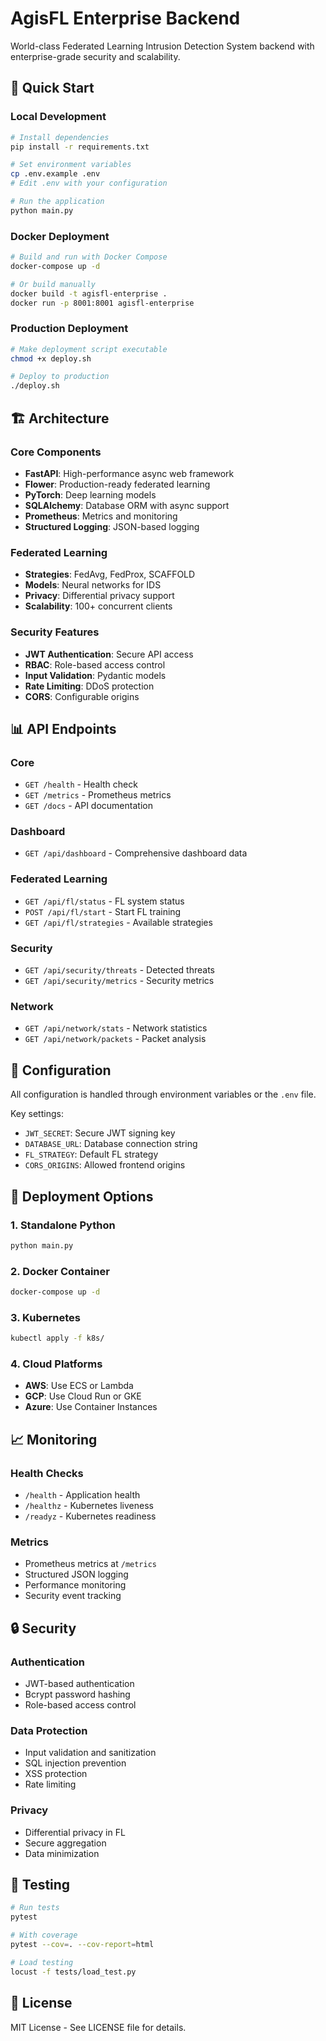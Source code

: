 # AgisFL Enterprise Backend

World-class Federated Learning Intrusion Detection System backend with enterprise-grade security and scalability.

## 🚀 Quick Start

### Local Development
```bash
# Install dependencies
pip install -r requirements.txt

# Set environment variables
cp .env.example .env
# Edit .env with your configuration

# Run the application
python main.py
```

### Docker Deployment
```bash
# Build and run with Docker Compose
docker-compose up -d

# Or build manually
docker build -t agisfl-enterprise .
docker run -p 8001:8001 agisfl-enterprise
```

### Production Deployment
```bash
# Make deployment script executable
chmod +x deploy.sh

# Deploy to production
./deploy.sh
```

## 🏗️ Architecture

### Core Components
- **FastAPI**: High-performance async web framework
- **Flower**: Production-ready federated learning
- **PyTorch**: Deep learning models
- **SQLAlchemy**: Database ORM with async support
- **Prometheus**: Metrics and monitoring
- **Structured Logging**: JSON-based logging

### Federated Learning
- **Strategies**: FedAvg, FedProx, SCAFFOLD
- **Models**: Neural networks for IDS
- **Privacy**: Differential privacy support
- **Scalability**: 100+ concurrent clients

### Security Features
- **JWT Authentication**: Secure API access
- **RBAC**: Role-based access control
- **Input Validation**: Pydantic models
- **Rate Limiting**: DDoS protection
- **CORS**: Configurable origins

## 📊 API Endpoints

### Core
- `GET /health` - Health check
- `GET /metrics` - Prometheus metrics
- `GET /docs` - API documentation

### Dashboard
- `GET /api/dashboard` - Comprehensive dashboard data

### Federated Learning
- `GET /api/fl/status` - FL system status
- `POST /api/fl/start` - Start FL training
- `GET /api/fl/strategies` - Available strategies

### Security
- `GET /api/security/threats` - Detected threats
- `GET /api/security/metrics` - Security metrics

### Network
- `GET /api/network/stats` - Network statistics
- `GET /api/network/packets` - Packet analysis

## 🔧 Configuration

All configuration is handled through environment variables or the `.env` file.

Key settings:
- `JWT_SECRET`: Secure JWT signing key
- `DATABASE_URL`: Database connection string
- `FL_STRATEGY`: Default FL strategy
- `CORS_ORIGINS`: Allowed frontend origins

## 🚀 Deployment Options

### 1. Standalone Python
```bash
python main.py
```

### 2. Docker Container
```bash
docker-compose up -d
```

### 3. Kubernetes
```bash
kubectl apply -f k8s/
```

### 4. Cloud Platforms
- **AWS**: Use ECS or Lambda
- **GCP**: Use Cloud Run or GKE
- **Azure**: Use Container Instances

## 📈 Monitoring

### Health Checks
- `/health` - Application health
- `/healthz` - Kubernetes liveness
- `/readyz` - Kubernetes readiness

### Metrics
- Prometheus metrics at `/metrics`
- Structured JSON logging
- Performance monitoring
- Security event tracking

## 🔒 Security

### Authentication
- JWT-based authentication
- Bcrypt password hashing
- Role-based access control

### Data Protection
- Input validation and sanitization
- SQL injection prevention
- XSS protection
- Rate limiting

### Privacy
- Differential privacy in FL
- Secure aggregation
- Data minimization

## 🧪 Testing

```bash
# Run tests
pytest

# With coverage
pytest --cov=. --cov-report=html

# Load testing
locust -f tests/load_test.py
```

## 📝 License

MIT License - See LICENSE file for details.